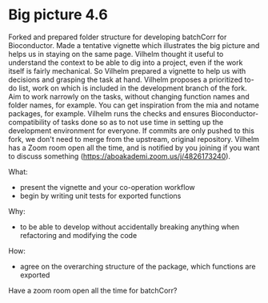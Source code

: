 # Big picture 4.6

Forked and prepared folder structure for developing batchCorr for Bioconductor. Made a tentative vignette which illustrates the big picture and helps us in staying on the same page. Vilhelm thought it useful to understand the context to be able to dig into a project, even if the work itself is fairly mechanical. So Vilhelm prepared a vignette to help us with decisions and grasping the task at hand. Vilhelm proposes a prioritized to-do list, work on which is included in the development branch of the fork. Aim to work narrowly on the tasks, without changing function names and folder names, for example. You can get inspiration from the mia and notame packages, for example. Vilhelm runs the checks and ensures Bioconductor-compatibility of tasks done so as to not use time in setting up the development environment for everyone. If commits are only pushed to this fork, we don't need to merge from the upstream, original repository. Vilhelm has a Zoom room open all the time, and is notified by you joining if you want to discuss something (https://aboakademi.zoom.us/j/4826173240).


What:
- present the vignette and your co-operation workflow
- begin by writing unit tests for exported functions 

Why:
- to be able to develop without accidentally breaking anything when refactoring and modifying the code

How:
- agree on the overarching structure of the package, which functions are exported

Have a zoom room open all the time for batchCorr?

